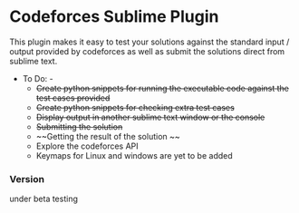 # Codeforces Sublime Plugin

This plugin makes it easy to test your solutions against the standard input / output provided by codeforces as well as submit the solutions direct from sublime text.

- To Do: -
  - ~~Create python snippets for running the executable code against the test cases provided~~
  - ~~Create python snippets for checking extra test cases~~
  - ~~Display output in another sublime text window or the console~~
  - ~~Submitting the solution~~
  - ~~Getting the result of the solution ~~
  -  Explore the codeforces API
  - Keymaps for Linux and windows are yet to be added

### Version
under beta testing

